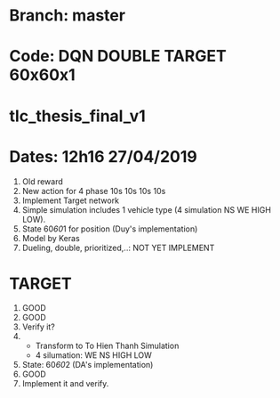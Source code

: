 # Branch: master
# Code: DQN DOUBLE TARGET 60x60x1


# tlc_thesis_final_v1

# Dates: 12h16 27/04/2019

1. Old reward
2. New action for 4 phase 10s 10s 10s 10s
3. Implement Target network
4. Simple simulation includes 1 vehicle type (4 simulation NS WE HIGH LOW).
5. State 60*60*1 for position (Duy's implementation)
6. Model by Keras
7. Dueling, double, prioritized,..: NOT YET IMPLEMENT

# TARGET 
1. GOOD
2. GOOD
3. Verify it?
4.  + Transform to To Hien Thanh Simulation 
    + 4 silumation: WE NS HIGH LOW
5. State: 60*60*2 (DA's implementation)
6. GOOD
7. Implement it and verify.
